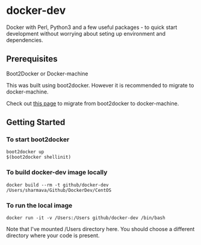 # docker-dev
Docker with Perl, Python3 and a few useful packages - to quick start development without worrying about seting up environment and dependencies.

## Prerequisites
Boot2Docker
or Docker-machine

This was built using boot2docker. However it is recommended to migrate to docker-machine.

Check out [this page](https://docs.docker.com/machine/migrate-to-machine/) to migrate from boot2docker to docker-machine.

## Getting Started

### To start boot2docker
```
boot2docker up
$(boot2docker shellinit)
```

### To build docker-dev image locally
```
docker build --rm -t github/docker-dev /Users/sharmava/Github/DockerDev/CentOS
```

### To run the local image
```
docker run -it -v /Users:/Users github/docker-dev /bin/bash
```
Note that I've mounted /Users directory here. You should choose a different directory where your code is present.
